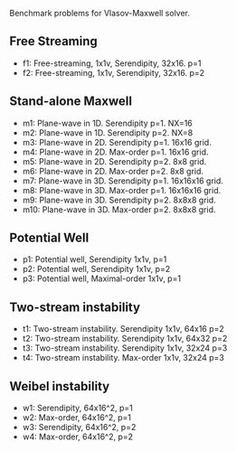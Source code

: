 Benchmark problems for Vlasov-Maxwell solver.

Free Streaming
--------------

- f1: Free-streaming, 1x1v, Serendipity, 32x16. p=1
- f2: Free-streaming, 1x1v, Serendipity, 32x16. p=2

Stand-alone Maxwell
-------------------

- m1: Plane-wave in 1D. Serendipity p=1. NX=16
- m2: Plane-wave in 1D. Serendipity p=2. NX=8
- m3: Plane-wave in 2D. Serendipity p=1. 16x16 grid.
- m4: Plane-wave in 2D. Max-order p=1. 16x16 grid.
- m5: Plane-wave in 2D. Serendipity p=2. 8x8 grid.
- m6: Plane-wave in 2D. Max-order p=2. 8x8 grid.
- m7: Plane-wave in 3D. Serendipity p=1. 16x16x16 grid.
- m8: Plane-wave in 3D. Max-order p=1. 16x16x16 grid.
- m9: Plane-wave in 3D. Serendipity p=2. 8x8x8 grid.
- m10: Plane-wave in 3D. Max-order p=2. 8x8x8 grid.

Potential Well
--------------

- p1: Potential well, Serendipity 1x1v, p=1
- p2: Potential well, Serendipity 1x1v, p=2
- p3: Potential well, Maximal-order 1x1v, p=1

Two-stream instability
----------------------

- t1: Two-stream instability. Serendipity 1x1v, 64x16 p=2
- t2: Two-stream instability. Serendipity 1x1v, 64x32 p=2
- t3: Two-stream instability. Serendipity 1x1v, 32x24 p=3
- t4: Two-stream instability. Max-order 1x1v, 32x24 p=3

Weibel instability
------------------

- w1: Serendipity, 64x16^2, p=1
- w2: Max-order, 64x16^2, p=1
- w3: Serendipity, 64x16^2, p=2
- w4: Max-order, 64x16^2, p=2